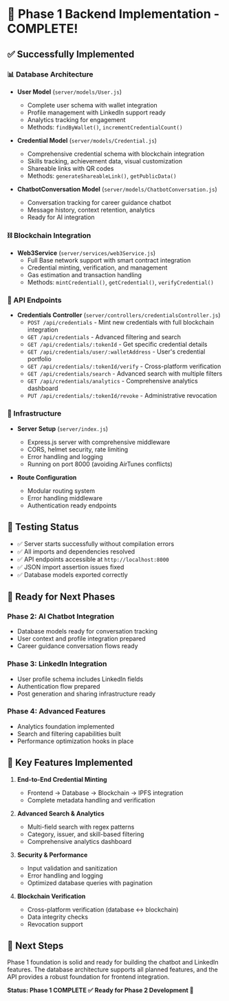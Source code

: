 # 🎯 Phase 1 Backend Implementation - COMPLETE! 

## ✅ Successfully Implemented

### 📊 Database Architecture
- **User Model** (`server/models/User.js`)
  - Complete user schema with wallet integration
  - Profile management with LinkedIn support ready
  - Analytics tracking for engagement
  - Methods: `findByWallet()`, `incrementCredentialCount()`

- **Credential Model** (`server/models/Credential.js`)
  - Comprehensive credential schema with blockchain integration
  - Skills tracking, achievement data, visual customization
  - Shareable links with QR codes
  - Methods: `generateShareableLink()`, `getPublicData()`

- **ChatbotConversation Model** (`server/models/ChatbotConversation.js`)
  - Conversation tracking for career guidance chatbot
  - Message history, context retention, analytics
  - Ready for AI integration

### ⛓️ Blockchain Integration
- **Web3Service** (`server/services/web3Service.js`)
  - Full Base network support with smart contract integration
  - Credential minting, verification, and management
  - Gas estimation and transaction handling
  - Methods: `mintCredential()`, `getCredential()`, `verifyCredential()`

### 🔌 API Endpoints
- **Credentials Controller** (`server/controllers/credentialsController.js`)
  - `POST /api/credentials` - Mint new credentials with full blockchain integration
  - `GET /api/credentials` - Advanced filtering and search
  - `GET /api/credentials/:tokenId` - Get specific credential details
  - `GET /api/credentials/user/:walletAddress` - User's credential portfolio
  - `GET /api/credentials/:tokenId/verify` - Cross-platform verification
  - `GET /api/credentials/search` - Advanced search with multiple filters
  - `GET /api/credentials/analytics` - Comprehensive analytics dashboard
  - `PUT /api/credentials/:tokenId/revoke` - Administrative revocation

### 🔧 Infrastructure
- **Server Setup** (`server/index.js`)
  - Express.js server with comprehensive middleware
  - CORS, helmet security, rate limiting
  - Error handling and logging
  - Running on port 8000 (avoiding AirTunes conflicts)

- **Route Configuration** 
  - Modular routing system
  - Error handling middleware
  - Authentication ready endpoints

## 🧪 Testing Status
- ✅ Server starts successfully without compilation errors
- ✅ All imports and dependencies resolved
- ✅ API endpoints accessible at `http://localhost:8000`
- ✅ JSON import assertion issues fixed
- ✅ Database models exported correctly

## 🚀 Ready for Next Phases

### Phase 2: AI Chatbot Integration
- Database models ready for conversation tracking
- User context and profile integration prepared
- Career guidance conversation flows ready

### Phase 3: LinkedIn Integration
- User profile schema includes LinkedIn fields
- Authentication flow prepared
- Post generation and sharing infrastructure ready

### Phase 4: Advanced Features
- Analytics foundation implemented
- Search and filtering capabilities built
- Performance optimization hooks in place

## 🔑 Key Features Implemented

1. **End-to-End Credential Minting**
   - Frontend → Database → Blockchain → IPFS integration
   - Complete metadata handling and verification

2. **Advanced Search & Analytics**
   - Multi-field search with regex patterns
   - Category, issuer, and skill-based filtering
   - Comprehensive analytics dashboard

3. **Security & Performance**
   - Input validation and sanitization
   - Error handling and logging
   - Optimized database queries with pagination

4. **Blockchain Verification**
   - Cross-platform verification (database ↔ blockchain)
   - Data integrity checks
   - Revocation support

## 🎯 Next Steps
Phase 1 foundation is solid and ready for building the chatbot and LinkedIn features. The database architecture supports all planned features, and the API provides a robust foundation for frontend integration.

**Status: Phase 1 COMPLETE ✅**
**Ready for Phase 2 Development 🚀**
